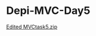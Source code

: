 # Depi-MVC-Day5

[Edited MVCtask5.zip](https://github.com/user-attachments/files/19198997/Edited.MVCtask5.zip)
